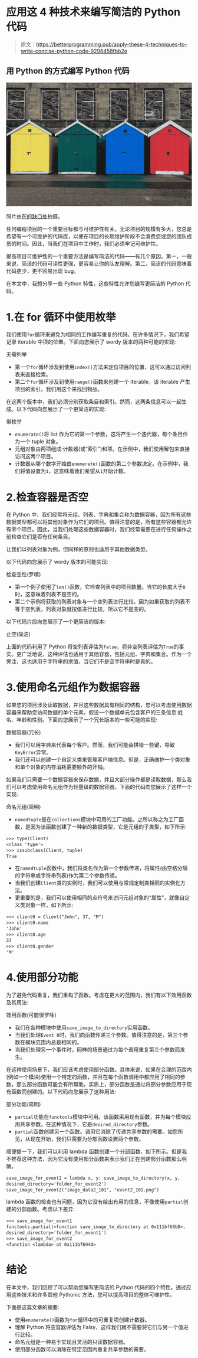 # 应用这 4 种技术来编写简洁的 Python 代码

> 原文：<https://betterprogramming.pub/apply-these-4-techniques-to-write-concise-python-code-9298458fbb2e>

## 用 Python 的方式编写 Python 代码

![](img/721f1b5df4eddf8f5a144fea2992a79f.png)

照片由[在](https://unsplash.com/@jannerboy62?utm_source=medium&utm_medium=referral)[的缺口处](https://unsplash.com?utm_source=medium&utm_medium=referral)拍摄。

任何编程项目的一个重要目标都与可维护性有关。无论项目的规模有多大，您总是希望有一个可维护的代码库，以便在项目的长期维护阶段不会浪费您或您的团队成员的时间。因此，当我们在项目中工作时，我们必须牢记可维护性。

提高项目可维护性的一个重要方法是编写简洁的代码——有几个原因。第一，一般来说，简洁的代码可读性更强，更容易让你的队友理解。第二，简洁的代码意味着代码更少，更不容易出现 bug。

在本文中，我想分享一些 Python 特性，这些特性允许您编写更简洁的 Python 代码。

# 1.在 for 循环中使用枚举

我们使用`for`循环来避免为相同的工作编写重复的代码。在许多情况下，我们希望记录 iterable 中项的位置。下面向您展示了 wordy 版本的两种可能的实现:

无需列举

*   第一个`for`循环涉及到使用`index()`方法来定位项目的位置，这可以通过访问列表来直接检索。
*   第二个`for`循环涉及到使用`range()`函数来创建一个 iterable，该 iterable 产生项目的索引。我们用这个来找回物品。

在这两个版本中，我们必须分别获取条目和索引。然而，这两条信息可以一起生成。以下代码向您展示了一个更简洁的实现:

带枚举

*   `enumerate()`将 list 作为它的第一个参数，这将产生一个迭代器，每个条目作为一个 tuple 对象。
*   元组对象由两项组成:计数器(或“索引”)和项。在示例中，我们使用解包来直接访问这两个项目。
*   计数器从哪个数字开始由`enumerate()`函数的第二个参数决定。在示例中，我们将值设置为`1`，这意味着我们希望从`1`开始计数。

# 2.检查容器是否空

在 Python 中，我们经常将元组、列表、字典和集合称为数据容器，因为所有这些数据类型都可以将其他对象作为它们的项目。值得注意的是，所有这些容器都允许有零个项目。因此，当我们处理这些数据容器时，我们经常需要在进行任何操作之前检查它们是否有任何条目。

让我们以列表对象为例，但同样的原则也适用于其他数据类型。

以下代码向您展示了 wordy 版本的可能实现:

检查空性(罗嗦)

*   第一个例子使用了`len()`函数，它检查列表中的项目数量。当它的长度大于`0`时，这意味着列表不是空的。
*   第二个示例将获取的列表对象与一个空列表进行比较。因为如果获取的列表不等于空列表，列表对象就按值进行比较，所以它不是空的。

以下代码片段向您展示了一个更简洁的版本:

止空(简洁)

上面的代码利用了 Python 将空列表评估为`False`，将非空列表评估为`True`的事实。更广泛地说，这种评估也适用于其他容器，包括元组、字典和集合。作为一个旁注，这也适用于字符串的求值，当它们不是空字符串时是真的。

# 3.使用命名元组作为数据容器

如果您的项目涉及读取数据，并且这些数据具有相同的结构，您可以考虑使用数据容器来帮助您访问数据的单个元素。假设一个数据单元包含客户的三条信息:姓名、年龄和性别。下面向您展示了一个冗长版本的一些可能的实现:

数据容器(冗长)

*   我们可以用字典来代表每个客户。然而，我们可能会拼错一些键，导致`KeyError`异常。
*   我们还可以创建一个自定义类来管理客户端信息。但是，正确维护一个类对象和单个对象的内存消耗需要额外的开销。

如果我们只需要一个数据容器来保存数据，并且大部分操作都是读取数据，那么我们可以考虑使用命名元组作为轻量级的数据容器。下面的代码向您展示了这样一个实现:

命名元组(简明)

*   `namedtuple`是在`collections`模块中可用的工厂功能。之所以称之为工厂函数，是因为该函数创建了一种新的数据类型，它是元组的子类型，如下所示:

```
>>> type(Client)
<class 'type'>
>>> issubclass(Client, tuple)
True
```

*   在`namedtuple`函数中，我们将类名作为第一个参数传递，将属性(由空格分隔的字符串或字符串列表)作为第二个参数传递。
*   当我们创建`Client`类的实例时，我们可以使用与常规定制类相同的实例化方法。
*   更重要的是，我们可以使用相同的点符号来访问元组对象的“属性”，就像自定义类对象一样，如下所示:

```
>>> client0 = Client("John", 37, "M")
>>> client0.name
'John'
>>> client0.age
37
>>> client0.gender
'M'
```

# 4.使用部分功能

为了避免代码重复，我们重构了函数。考虑在更大的范围内，我们有以下效用函数及其用法:

效用函数(可能很罗嗦)

*   我们在各种模块中使用`save_image_to_directory`实用函数。
*   当我们处理`Event 0`时，我们向函数传递三个参数。值得注意的是，第三个参数在模块范围内总是相同的。
*   当我们处理另一个事件时，同样的场景通过为每个调用重复第三个参数而发生。

在这种使用场景下，我们应该考虑使用部分函数。具体来说，如果在合理的范围内(例如一个模块)使用一个特定的函数，并且在每个函数调用中都应用了相同的参数，那么部分函数可能会有所帮助。实质上，部分函数是通过将部分参数应用于现有函数而创建的。以下代码向您展示了这种用法:

部分功能(简明)

*   `partial`功能在`functools`模块中可用。该函数采用现有函数，并为每个模块应用共享参数。在这种情况下，它是`desired_directory`参数。
*   `partial`函数创建另一个函数。调用它消除了传递共享参数的需要。如您所见，从现在开始，我们只需要为分部函数设置两个参数。

顺便提一下，我们可以利用 lambda 函数创建一个分部函数，如下所示。但是我不推荐这种方法，因为它没有使用部分函数来表示我们正在创建部分函数那么明确。

```
save_image_for_event2 = lambda x, y: save_image_to_directory(x, y, desired_directory='folder_for_event2')
save_image_for_event2("image_data2_101", "event2_101.png")
```

lambda 函数的检查也有问题，因为它没有给出有用的信息，不像使用`partial`创建的分部函数。考虑以下差异:

```
>>> save_image_for_event1
functools.partial(<function save_image_to_directory at 0x111bf68b0>, desired_directory='folder_for_event1')
>>> save_image_for_event2
<function <lambda> at 0x111bf6940>
```

# 结论

在本文中，我们回顾了可以帮助您编写更简洁的 Python 代码的四个特性。通过应用这些技术和许多其他 Pythonic 方法，您可以提高项目的整体可维护性。

下面是这篇文章的摘要:

*   使用`enumerate()`函数为`for`循环中的可重复项创建计数器。
*   理解 Python 将空容器评估为 Falsy，这样我们就不需要将它们与另一个值进行比较。
*   命名元组是一种易于实现且灵活的只读数据容器。
*   使用部分函数可以消除在特定范围内重复共享参数的需要。